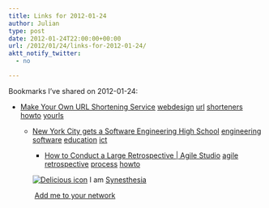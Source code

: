 ```yaml
---
title: Links for 2012-01-24
author: Julian
type: post
date: 2012-01-24T22:00:00+00:00
url: /2012/01/24/links-for-2012-01-24/
aktt_notify_twitter:
  - no

---
```

Bookmarks I&#8217;ve shared on 2012-01-24:

  * [Make Your Own URL Shortening Service][1] 
    [webdesign][2] [url][3] [shorteners][4] [howto][5] [yourls][6] </li> 
    
      * [New York City gets a Software Engineering High School][7] 
        [engineering][8] [software][9] [education][10] [ict][11] </li> 
        
          * [How to Conduct a Large Retrospective | Agile Studio][12] 
            [agile][13] [retrospective][14] [process][15] [howto][5] </li> </ul> 
            
            <p class="deliciouslink">
              <a href="http://del.icio.us/synesthesia" title="See all my bookmarks on del.icio.us"><img src="https://www.synesthesia.co.uk/images/deliciousicon.jpg" alt="Delicious icon" /></a>&nbsp;I am <a href="http://del.icio.us/synesthesia" title="See all my bookmarks on del.icio.us">Synesthesia</a>
            </p>
            
            <p class="deliciouslink">
              <a href="http://del.icio.us/network?add=synesthesia" title="Add me to your del.icio.us network"><img src="https://www.synesthesia.co.uk/images/add.gif" alt="" /></a>&nbsp;<a href="http://del.icio.us/network?add=synesthesia" title="Add me to your del.icio.us network">Add me to your network</a>
            </p>

 [1]: http://lifehacker.com/5335216/make-your-own-url-shortening-service
 [2]: http://www.delicious.com/synesthesia/webdesign
 [3]: http://www.delicious.com/synesthesia/url
 [4]: http://www.delicious.com/synesthesia/shorteners
 [5]: http://www.delicious.com/synesthesia/howto
 [6]: http://www.delicious.com/synesthesia/yourls
 [7]: http://www.joelonsoftware.com/items/2012/01/13.html
 [8]: http://www.delicious.com/synesthesia/engineering
 [9]: http://www.delicious.com/synesthesia/software
 [10]: http://www.delicious.com/synesthesia/education
 [11]: http://www.delicious.com/synesthesia/ict
 [12]: http://www.agilestudio.nl/?p=647
 [13]: http://www.delicious.com/synesthesia/agile
 [14]: http://www.delicious.com/synesthesia/retrospective
 [15]: http://www.delicious.com/synesthesia/process